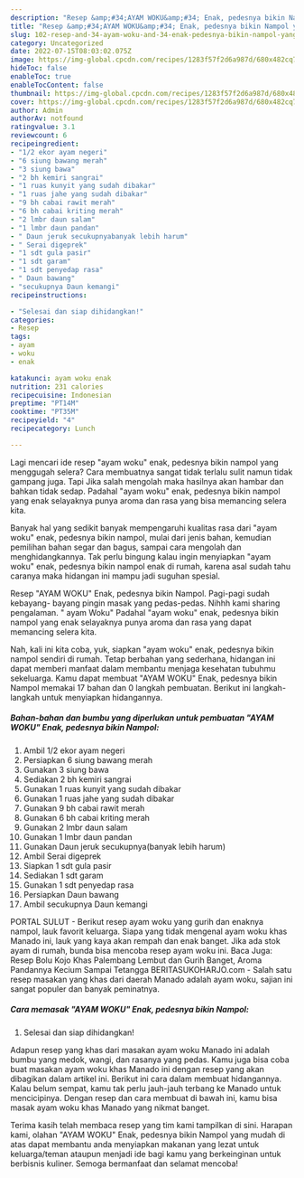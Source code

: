 ```yaml
---
description: "Resep &amp;#34;AYAM WOKU&amp;#34; Enak, pedesnya bikin Nampol yang Bikin Ngiler"
title: "Resep &amp;#34;AYAM WOKU&amp;#34; Enak, pedesnya bikin Nampol yang Bikin Ngiler"
slug: 102-resep-and-34-ayam-woku-and-34-enak-pedesnya-bikin-nampol-yang-bikin-ngiler
category: Uncategorized
date: 2022-07-15T08:03:02.075Z
image: https://img-global.cpcdn.com/recipes/1283f57f2d6a987d/680x482cq70/ayam-woku-enak-pedesnya-bikin-nampol-foto-resep-utama.jpg
hideToc: false
enableToc: true
enableTocContent: false
thumbnail: https://img-global.cpcdn.com/recipes/1283f57f2d6a987d/680x482cq70/ayam-woku-enak-pedesnya-bikin-nampol-foto-resep-utama.jpg
cover: https://img-global.cpcdn.com/recipes/1283f57f2d6a987d/680x482cq70/ayam-woku-enak-pedesnya-bikin-nampol-foto-resep-utama.jpg
author: Admin
authorAv: notfound
ratingvalue: 3.1
reviewcount: 6
recipeingredient:
- "1/2 ekor ayam negeri"
- "6 siung bawang merah"
- "3 siung bawa"
- "2 bh kemiri sangrai"
- "1 ruas kunyit yang sudah dibakar"
- "1 ruas jahe yang sudah dibakar"
- "9 bh cabai rawit merah"
- "6 bh cabai kriting merah"
- "2 lmbr daun salam"
- "1 lmbr daun pandan"
- " Daun jeruk secukupnyabanyak lebih harum"
- " Serai digeprek"
- "1 sdt gula pasir"
- "1 sdt garam"
- "1 sdt penyedap rasa"
- " Daun bawang"
- "secukupnya Daun kemangi"
recipeinstructions:

- "Selesai dan siap dihidangkan!"
categories:
- Resep
tags:
- ayam
- woku
- enak

katakunci: ayam woku enak 
nutrition: 231 calories
recipecuisine: Indonesian
preptime: "PT14M"
cooktime: "PT35M"
recipeyield: "4"
recipecategory: Lunch

---
```



Lagi mencari ide resep &#34;ayam woku&#34; enak, pedesnya bikin nampol yang menggugah selera? Cara membuatnya sangat tidak terlalu sulit namun tidak gampang juga. Tapi Jika salah mengolah maka hasilnya akan hambar dan bahkan tidak sedap. Padahal &#34;ayam woku&#34; enak, pedesnya bikin nampol yang enak selayaknya punya aroma dan rasa yang bisa memancing selera kita.


Banyak hal yang sedikit banyak mempengaruhi kualitas rasa dari &#34;ayam woku&#34; enak, pedesnya bikin nampol, mulai dari jenis bahan, kemudian pemilihan bahan segar dan bagus, sampai cara mengolah dan menghidangkannya. Tak perlu bingung kalau ingin menyiapkan &#34;ayam woku&#34; enak, pedesnya bikin nampol enak di rumah, karena asal sudah tahu caranya maka hidangan ini mampu jadi suguhan spesial.

Resep &#34;AYAM WOKU&#34; Enak, pedesnya bikin Nampol. Pagi-pagi sudah kebayang- bayang pingin masak yang pedas-pedas. Nihhh kami sharing pengalaman. &#34; ayam Woku&#34; Padahal &#34;ayam woku&#34; enak, pedesnya bikin nampol yang enak selayaknya punya aroma dan rasa yang dapat memancing selera kita.


Nah, kali ini kita coba, yuk, siapkan &#34;ayam woku&#34; enak, pedesnya bikin nampol sendiri di rumah. Tetap berbahan yang sederhana, hidangan ini dapat memberi manfaat dalam membantu menjaga kesehatan tubuhmu sekeluarga. Kamu dapat membuat &#34;AYAM WOKU&#34; Enak, pedesnya bikin Nampol memakai 17 bahan dan 0 langkah pembuatan. Berikut ini langkah-langkah untuk menyiapkan hidangannya.

<!--inarticleads1-->

##### Bahan-bahan dan bumbu yang diperlukan untuk pembuatan &#34;AYAM WOKU&#34; Enak, pedesnya bikin Nampol:

1. Ambil 1/2 ekor ayam negeri
1. Persiapkan 6 siung bawang merah
1. Gunakan 3 siung bawa
1. Sediakan 2 bh kemiri sangrai
1. Gunakan 1 ruas kunyit yang sudah dibakar
1. Gunakan 1 ruas jahe yang sudah dibakar
1. Gunakan 9 bh cabai rawit merah
1. Gunakan 6 bh cabai kriting merah
1. Gunakan 2 lmbr daun salam
1. Gunakan 1 lmbr daun pandan
1. Gunakan  Daun jeruk secukupnya(banyak lebih harum)
1. Ambil  Serai digeprek
1. Siapkan 1 sdt gula pasir
1. Sediakan 1 sdt garam
1. Gunakan 1 sdt penyedap rasa
1. Persiapkan  Daun bawang
1. Ambil secukupnya Daun kemangi


PORTAL SULUT - Berikut resep ayam woku yang gurih dan enaknya nampol, lauk favorit keluarga. Siapa yang tidak mengenal ayam woku khas Manado ini, lauk yang kaya akan rempah dan enak banget. Jika ada stok ayam di rumah, bunda bisa mencoba resep ayam woku ini. Baca Juga: Resep Bolu Kojo Khas Palembang Lembut dan Gurih Banget, Aroma Pandannya Kecium Sampai Tetangga BERITASUKOHARJO.com - Salah satu resep masakan yang khas dari daerah Manado adalah ayam woku, sajian ini sangat populer dan banyak peminatnya. 

<!--inarticleads2-->

##### Cara memasak &#34;AYAM WOKU&#34; Enak, pedesnya bikin Nampol:


1. Selesai dan siap dihidangkan!

Adapun resep yang khas dari masakan ayam woku Manado ini adalah bumbu yang medok, wangi, dan rasanya yang pedas. Kamu juga bisa coba buat masakan ayam woku khas Manado ini dengan resep yang akan dibagikan dalam artikel ini. Berikut ini cara dalam membuat hidangannya. Kalau belum sempat, kamu tak perlu jauh-jauh terbang ke Manado untuk mencicipinya. Dengan resep dan cara membuat di bawah ini, kamu bisa masak ayam woku khas Manado yang nikmat banget. 

Terima kasih telah membaca resep yang tim kami tampilkan di sini. Harapan kami, olahan &#34;AYAM WOKU&#34; Enak, pedesnya bikin Nampol yang mudah di atas dapat membantu anda menyiapkan makanan yang lezat untuk keluarga/teman ataupun menjadi ide bagi kamu yang berkeinginan untuk berbisnis kuliner. Semoga bermanfaat dan selamat mencoba!

